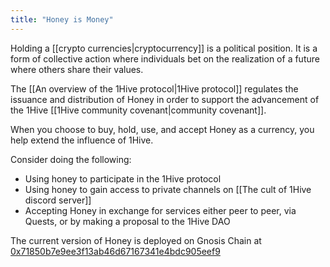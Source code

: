 ```yaml
---
title: "Honey is Money"
---
```


Holding a [[crypto currencies|cryptocurrency]] is a political position. It is a form of collective action where individuals bet on the realization of a future where others share their values. 

The [[An overview of the 1Hive protocol|1Hive protocol]] regulates the issuance and distribution of Honey in order to support the advancement of the 1Hive [[1Hive community covenant|community covenant]]. 

When you choose to buy, hold, use, and accept Honey as a currency, you help extend the influence of 1Hive. 

Consider doing the following:
* Using honey to participate in the 1Hive protocol
* Using honey to gain access to private channels on [[The cult of 1Hive discord server]]
* Accepting Honey in exchange for services either peer to peer, via Quests, or by making a proposal to the 1Hive DAO

The current version of Honey is deployed on Gnosis Chain at [0x71850b7e9ee3f13ab46d67167341e4bdc905eef9](https://gnosisscan.io/token/0x71850b7e9ee3f13ab46d67167341e4bdc905eef9)
